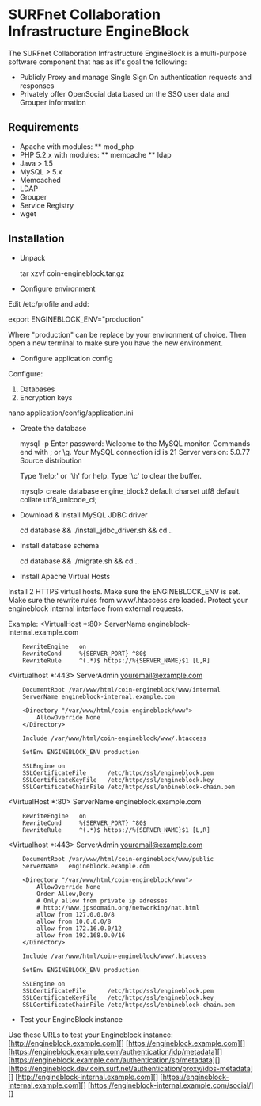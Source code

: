 SURFnet Collaboration Infrastructure EngineBlock
================================================

The SURFnet Collaboration Infrastructure EngineBlock is a multi-purpose software component
that has as it's goal the following:

- Publicly Proxy and manage Single Sign On authentication requests and responses
- Privately offer OpenSocial data based on the SSO user data and Grouper information

Requirements
------------
* Apache with modules:
** mod_php
* PHP 5.2.x with modules:
** memcache
** ldap
* Java > 1.5
* MySQL > 5.x
* Memcached
* LDAP
* Grouper
* Service Registry
* wget

Installation
------------

* Unpack

  tar xzvf coin-engineblock.tar.gz

* Configure environment

Edit /etc/profile and add:

  export ENGINEBLOCK_ENV="production"

Where "production" can be replace by your environment of choice.
Then open a new terminal to make sure you have the new environment.

* Configure application config

Configure:
1. Databases
2. Encryption keys

  nano application/config/application.ini

* Create the database

  mysql -p
  Enter password:
  Welcome to the MySQL monitor.  Commands end with ; or \g.
  Your MySQL connection id is 21
  Server version: 5.0.77 Source distribution

  Type 'help;' or '\h' for help. Type '\c' to clear the buffer.

  mysql> create database engine_block2 default charset utf8 default collate utf8_unicode_ci;

* Download & Install MySQL JDBC driver

  cd database && ./install_jdbc_driver.sh && cd ..

* Install database schema

  cd database && ./migrate.sh && cd ..

* Install Apache Virtual Hosts

Install 2 HTTPS virtual hosts.
Make sure the ENGINEBLOCK_ENV is set.
Make sure the rewrite rules from www/.htaccess are loaded.
Protect your engineblock internal interface from external requests.

Example:
  <VirtualHost *:80>
        ServerName engineblock-internal.example.com
    
        RewriteEngine   on
        RewriteCond     %{SERVER_PORT} ^80$
        RewriteRule     ^(.*)$ https://%{SERVER_NAME}$1 [L,R]
  </VirtualHost>

  <Virtualhost *:443>
        ServerAdmin youremail@example.com

        DocumentRoot /var/www/html/coin-engineblock/www/internal
        ServerName engineblock-internal.example.com

        <Directory "/var/www/html/coin-engineblock/www">
            AllowOverride None
        </Directory>

        Include /var/www/html/coin-engineblock/www/.htaccess

        SetEnv ENGINEBLOCK_ENV production

        SSLEngine on
        SSLCertificateFile      /etc/httpd/ssl/engineblock.pem
        SSLCertificateKeyFile   /etc/httpd/ssl/engineblock.key
        SSLCertificateChainFile /etc/httpd/ssl/enbineblock-chain.pem
  </VirtualHost>

  <VirtualHost *:80>
        ServerName engineblock.example.com

        RewriteEngine   on
        RewriteCond     %{SERVER_PORT} ^80$
        RewriteRule     ^(.*)$ https://%{SERVER_NAME}$1 [L,R]
  </VirtualHost>

  <Virtualhost *:443>
        ServerAdmin youremail@example.com

        DocumentRoot /var/www/html/coin-engineblock/www/public
        ServerName   engineblock.example.com

        <Directory "/var/www/html/coin-engineblock/www">
            AllowOverride None
            Order Allow,Deny
            # Only allow from private ip adresses
            # http://www.jpsdomain.org/networking/nat.html
            allow from 127.0.0.0/8
            allow from 10.0.0.0/8
            allow from 172.16.0.0/12
            allow from 192.168.0.0/16            
        </Directory>

        Include /var/www/html/coin-engineblock/www/.htaccess

        SetEnv ENGINEBLOCK_ENV production

        SSLEngine on
        SSLCertificateFile      /etc/httpd/ssl/engineblock.pem
        SSLCertificateKeyFile   /etc/httpd/ssl/engineblock.key
        SSLCertificateChainFile /etc/httpd/ssl/enbineblock-chain.pem
  </VirtualHost>

* Test your EngineBlock instance

Use these URLs to test your Engineblock instance:
[http://engineblock.example.com][]
[https://engineblock.example.com][]
[https://engineblock.example.com/authentication/idp/metadata][]
[https://engineblock.example.com/authentication/sp/metadata][]
[https://engineblock.dev.coin.surf.net/authentication/proxy/idps-metadata][]
[http://engineblock-internal.example.com][]
[https://engineblock-internal.example.com][]
[https://engineblock-internal.example.com/social/][]
